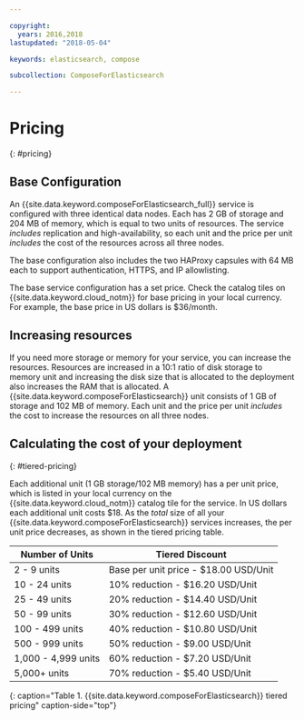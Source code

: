 ```yaml
---

copyright:
  years: 2016,2018
lastupdated: "2018-05-04"

keywords: elasticsearch, compose

subcollection: ComposeForElasticsearch

---
```


# Pricing
{: #pricing}

## Base Configuration

An {{site.data.keyword.composeForElasticsearch_full}} service is configured with three identical data nodes. Each has 2 GB of storage and 204 MB of memory, which is equal to two units of resources. The service _includes_ replication and high-availability, so each unit and the price per unit _includes_ the cost of the resources across all three nodes.

The base configuration also includes the two HAProxy capsules with 64 MB each to support authentication, HTTPS, and IP allowlisting. 

The base service configuration has a set price. Check the catalog tiles on {{site.data.keyword.cloud_notm}} for base pricing in your local currency. For example, the base price in US dollars is $36/month.

## Increasing resources

If you need more storage or memory for your service, you can increase the resources. Resources are increased in a 10:1 ratio of disk storage to memory unit and increasing the disk size that is allocated to the deployment also increases the RAM that is allocated. A {{site.data.keyword.composeForElasticsearch}} unit consists of 1 GB of storage and 102 MB of memory. Each unit and the price per unit _includes_ the cost to increase the resources on all three nodes.

## Calculating the cost of your deployment
{: #tiered-pricing}

Each additional unit (1 GB storage/102 MB memory) has a per unit price, which is listed in your local currency on the {{site.data.keyword.cloud_notm}} catalog tile for the service. In US dollars each additional unit costs $18. As the _total_ size of all your {{site.data.keyword.composeForElasticsearch}} services increases, the per unit price decreases, as shown in the tiered pricing table.

Number of Units|Tiered Discount
----------|-----------
2 - 9 units|Base per unit price - $18.00 USD/Unit
10 - 24 units|10% reduction - $16.20 USD/Unit
25 - 49 units|20% reduction - $14.40 USD/Unit
50 - 99 units|30% reduction - $12.60 USD/Unit
100 - 499 units|40% reduction - $10.80 USD/Unit
500 - 999 units|50% reduction - $9.00 USD/Unit
1,000 - 4,999 units|60% reduction - $7.20 USD/Unit
5,000+ units|70% reduction - $5.40 USD/Unit
{: caption="Table 1. {{site.data.keyword.composeForElasticsearch}} tiered pricing" caption-side="top"}

